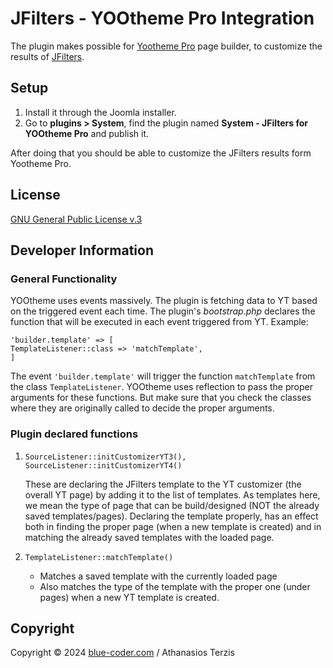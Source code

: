 # JFilters - YOOtheme Pro Integration

The plugin makes possible for [Yootheme Pro](https://yootheme.com/page-builder) page builder, to customize the results of [JFilters](https://blue-coder.com/jfilters).

## Setup 
1. Install it through the Joomla installer.
2. Go to **plugins > System**, find the plugin named **System - JFilters for YOOtheme Pro** and publish it.

After doing that you should be able to customize the JFilters results form Yootheme Pro.

## License
[GNU General Public License v.3](https://www.gnu.org/licenses/gpl-3.0.en.html)

## Developer Information

### General Functionality
YOOtheme uses events massively. The plugin is fetching data to YT based on the triggered event each time.
The plugin's *bootstrap.php* declares the function that will be executed in each event triggered from YT.
Example:
```
'builder.template' => [
TemplateListener::class => 'matchTemplate',
]
```

The event `'builder.template'` will trigger the function `matchTemplate` from the class `TemplateListener`.
YOOtheme uses reflection to pass the proper arguments for these functions. 
But make sure that you check the classes where they are originally called to decide the proper arguments.

### Plugin declared functions
1. 
    ```
    SourceListener::initCustomizerYT3(),
    SourceListener::initCustomizerYT4()
    ```
    These are declaring the JFilters template to the YT customizer (the overall YT page) by adding it to the list of templates.
    As templates here, we mean the type of page that can be build/designed (NOT the already saved templates/pages).
    Declaring the template properly, has an effect both in finding the proper page (when a new template is created) 
    and in matching the already saved templates with the loaded page.

2. 
   ```
   TemplateListener::matchTemplate()
   ```
   + Matches a saved template with the currently loaded page 
   + Also matches the type of the template with the proper one (under pages) when a new YT template is created.



## Copyright
Copyright © 2024 [blue-coder.com](https://blue-coder.com/) / Athanasios Terzis
